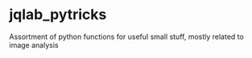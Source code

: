 # jqlab_pytricks
Assortment of python functions for useful small stuff, mostly related to image analysis
